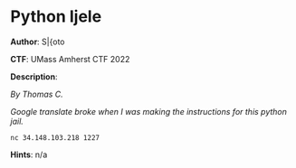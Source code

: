 # Python Ijele

**Author**: S|{oto

**CTF**:  UMass Amherst CTF 2022

**Description**: 

*By Thomas C.* 

*Google translate broke when I was making the instructions for this python jail.*

`nc 34.148.103.218 1227` 							 						 					

**Hints**: n/a
